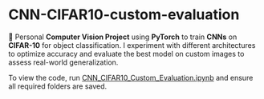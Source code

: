 # CNN-CIFAR10-custom-evaluation
🚀 Personal **Computer Vision Project** using **PyTorch** to train **CNNs** on **CIFAR-10** for object classification. I experiment with different architectures to optimize accuracy and evaluate the best model on custom images to assess real-world generalization.

To view the code, run [CNN_CIFAR10_Custom_Evaluation.ipynb](https://github.com/Ksenia-Rydannykh/CNN-CIFAR10-custom-evaluation/blob/main/CNN_CIFAR10_Custom_Evaluation.ipynb) and ensure all required folders are saved.
